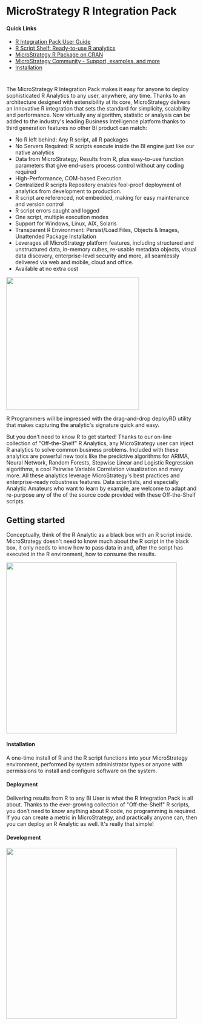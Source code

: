 # MicroStrategy R Integration Pack
#### Quick Links
* [R Integration Pack User Guide][user_guide]
* [R Script Shelf: Ready-to-use R analytics][scripts]
* [MicroStrategy R Package on CRAN][cran]
* [MicroStrategy Community - Support, examples, and more][mstr_community]
* [Installation](https://github.com/MicroStrategy/RIntegrationPack/tree/master/installers)
#

The MicroStrategy R Integration Pack makes it easy for anyone to deploy sophisticated R Analytics to any user, anywhere, any time. Thanks to an architecture designed with extensibility at its core, MicroStrategy delivers an innovative R integration that sets the standard for simplicity, scalability and performance. Now virtually any algorithm, statistic or analysis can be added to the industry's leading Business Intelligence platform thanks to third generation features no other BI product can match:
 * No R left behind: Any R script, all R packages
 * No Servers Required: R scripts execute inside the BI engine just like our native analytics
 * Data from MicroStrategy, Results from R, plus easy-to-use function parameters that give end-users process control without any coding required
 * High-Performance, COM-based Execution
 * Centralized R scripts Repository enables fool-proof deployment of analytics from development to production.
 * R script are referenced, not embedded, making for easy maintenance and version control
 * R script errors caught and logged
 * One script, multiple execution modes
 * Support for Windows, Linux, AIX, Solaris
 * Transparent R Environment: Persist/Load Files, Objects & Images, Unattended Package Installation
 * Leverages all MicroStrategy platform features, including structured and unstructured data, in-memory cubes, re-usable metadata objects, visual data discovery, enterprise-level security and more, all seamlessly delivered via web and mobile, cloud and office.
 * Available at no extra cost

<img src="https://github.com/MicroStrategy/RIntegrationPack/blob/master/assets/Home_RIPBlockDiagram.png" width="350">

R Programmers will be impressed with the drag-and-drop deployR() utility that makes capturing the analytic's signature quick and easy.


But you don't need to know R to get started! Thanks to our on-line collection of "Off-the-Shelf" R Analytics, any MicroStrategy user can inject R analytics to solve common business problems. Included with these analytics are powerful new tools like the predictive algorithms for ARIMA, Neural Network, Random Forests, Stepwise Linear and Logistic Regression algorithms, a cool Pairwise Variable Correlation visualization and many more. All these analytics leverage MicroStrategy's best practices and enterprise-ready robustness features. Data scientists, and especially Analytic Amateurs who want to learn by example, are welcome to adapt and re-purpose any of the of the source code provided with these Off-the-Shelf scripts.


## Getting started
Conceptually, think of the R Analytic as a black box with an R script inside. MicroStrategy doesn't need to know much about the R script in the black box, it only needs to know how to pass data in and, after the script has executed in the R environment, how to consume the results.

<img src="https://github.com/MicroStrategy/RIntegrationPack/blob/master/assets/Home_Install-Deploy-NoNum.png" width="450">


#### Installation

A one-time install of R and the R script functions into your MicroStrategy environment, performed by system administrator types or anyone with permissions to install and configure software on the system.

#### Deployment

Delivering results from R to any BI User is what the R Integration Pack is all about. Thanks to the ever-growing collection of "Off-the-Shelf" R scripts, you don’t need to know anything about R code, no programming is required. If you can create a metric in MicroStrategy, and practically anyone can, then you can deploy an R Analytic as well. It's really that simple!

#### Development

<img src="https://github.com/MicroStrategy/RIntegrationPack/blob/master/assets/Home_Develop-NoNum.png" width="450">



[img1]: https://github.com/MicroStrategy/RIntegrationPack/blob/master/assets/Home_RIPBlockDiagram.png
[img2]: https://github.com/MicroStrategy/RIntegrationPack/blob/master/assets/Home_Install-Deploy-NoNum.png
[img3]: https://github.com/MicroStrategy/RIntegrationPack/blob/master/assets/Home_Develop-NoNum.png

[user_guide]: <https://github.com/MicroStrategy/RIntegrationPack/raw/master/docs/Documentation_RIntegrationPackUserGuide.pdf>
[scripts]: <https://github.com/MicroStrategy/RIntegrationPack/tree/master/scripts#off-the-shelf-r-scripts>
[cran]: <https://cran.r-project.org/package=MicroStrategyR>
[mstr_community]: <https://community.microstrategy.com/s/topic/0TO44000000Flk7GAC/r-script-u108>
